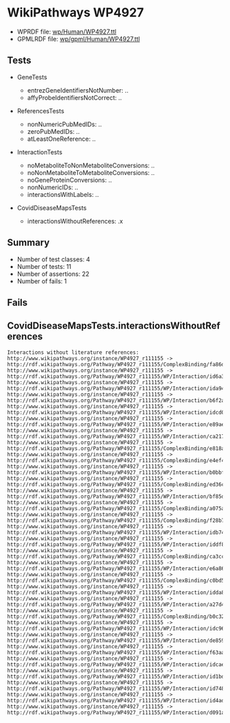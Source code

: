 # WikiPathways WP4927

* WPRDF file: [wp/Human/WP4927.ttl](../wp/Human/WP4927.ttl)
* GPMLRDF file: [wp/gpml/Human/WP4927.ttl](../wp/gpml/Human/WP4927.ttl)

## Tests

* GeneTests
    * entrezGeneIdentifiersNotNumber: ..
    * affyProbeIdentifiersNotCorrect: ..

* ReferencesTests
    * nonNumericPubMedIDs: ..
    * zeroPubMedIDs: ..
    * atLeastOneReference: ..

* InteractionTests
    * noMetaboliteToNonMetaboliteConversions: ..
    * noNonMetaboliteToMetaboliteConversions: ..
    * noGeneProteinConversions: ..
    * nonNumericIDs: ..
    * interactionsWithLabels: ..

* CovidDiseaseMapsTests
    * interactionsWithoutReferences: .x

## Summary

* Number of test classes: 4
* Number of tests: 11
* Number of assertions: 22
* Number of fails: 1

## Fails

## CovidDiseaseMapsTests.interactionsWithoutReferences

```
Interactions without literature references:
http://www.wikipathways.org/instance/WP4927_r111155 -> http://rdf.wikipathways.org/Pathway/WP4927_r111155/ComplexBinding/fa86d
http://www.wikipathways.org/instance/WP4927_r111155 -> http://rdf.wikipathways.org/Pathway/WP4927_r111155/WP/Interaction/id6a3831b2
http://www.wikipathways.org/instance/WP4927_r111155 -> http://rdf.wikipathways.org/Pathway/WP4927_r111155/WP/Interaction/ida94a7d65
http://www.wikipathways.org/instance/WP4927_r111155 -> http://rdf.wikipathways.org/Pathway/WP4927_r111155/WP/Interaction/b6f2a
http://www.wikipathways.org/instance/WP4927_r111155 -> http://rdf.wikipathways.org/Pathway/WP4927_r111155/WP/Interaction/idcd0d4be5
http://www.wikipathways.org/instance/WP4927_r111155 -> http://rdf.wikipathways.org/Pathway/WP4927_r111155/WP/Interaction/e89ae
http://www.wikipathways.org/instance/WP4927_r111155 -> http://rdf.wikipathways.org/Pathway/WP4927_r111155/WP/Interaction/ca217
http://www.wikipathways.org/instance/WP4927_r111155 -> http://rdf.wikipathways.org/Pathway/WP4927_r111155/ComplexBinding/e818a
http://www.wikipathways.org/instance/WP4927_r111155 -> http://rdf.wikipathways.org/Pathway/WP4927_r111155/ComplexBinding/e4ef4
http://www.wikipathways.org/instance/WP4927_r111155 -> http://rdf.wikipathways.org/Pathway/WP4927_r111155/WP/Interaction/b0bbf
http://www.wikipathways.org/instance/WP4927_r111155 -> http://rdf.wikipathways.org/Pathway/WP4927_r111155/ComplexBinding/ed36c
http://www.wikipathways.org/instance/WP4927_r111155 -> http://rdf.wikipathways.org/Pathway/WP4927_r111155/WP/Interaction/bf85d
http://www.wikipathways.org/instance/WP4927_r111155 -> http://rdf.wikipathways.org/Pathway/WP4927_r111155/ComplexBinding/a075a
http://www.wikipathways.org/instance/WP4927_r111155 -> http://rdf.wikipathways.org/Pathway/WP4927_r111155/ComplexBinding/f28b7
http://www.wikipathways.org/instance/WP4927_r111155 -> http://rdf.wikipathways.org/Pathway/WP4927_r111155/WP/Interaction/idb74bed26
http://www.wikipathways.org/instance/WP4927_r111155 -> http://rdf.wikipathways.org/Pathway/WP4927_r111155/WP/Interaction/iddf8ee1bf
http://www.wikipathways.org/instance/WP4927_r111155 -> http://rdf.wikipathways.org/Pathway/WP4927_r111155/ComplexBinding/ca3cc
http://www.wikipathways.org/instance/WP4927_r111155 -> http://rdf.wikipathways.org/Pathway/WP4927_r111155/WP/Interaction/e6a86
http://www.wikipathways.org/instance/WP4927_r111155 -> http://rdf.wikipathways.org/Pathway/WP4927_r111155/ComplexBinding/c0bd5
http://www.wikipathways.org/instance/WP4927_r111155 -> http://rdf.wikipathways.org/Pathway/WP4927_r111155/WP/Interaction/idda8d8fe2
http://www.wikipathways.org/instance/WP4927_r111155 -> http://rdf.wikipathways.org/Pathway/WP4927_r111155/WP/Interaction/a27d4
http://www.wikipathways.org/instance/WP4927_r111155 -> http://rdf.wikipathways.org/Pathway/WP4927_r111155/ComplexBinding/b0c32
http://www.wikipathways.org/instance/WP4927_r111155 -> http://rdf.wikipathways.org/Pathway/WP4927_r111155/WP/Interaction/idc963d67a
http://www.wikipathways.org/instance/WP4927_r111155 -> http://rdf.wikipathways.org/Pathway/WP4927_r111155/WP/Interaction/de859
http://www.wikipathways.org/instance/WP4927_r111155 -> http://rdf.wikipathways.org/Pathway/WP4927_r111155/WP/Interaction/f63aa
http://www.wikipathways.org/instance/WP4927_r111155 -> http://rdf.wikipathways.org/Pathway/WP4927_r111155/WP/Interaction/idcae890a0
http://www.wikipathways.org/instance/WP4927_r111155 -> http://rdf.wikipathways.org/Pathway/WP4927_r111155/WP/Interaction/id1bd33f56
http://www.wikipathways.org/instance/WP4927_r111155 -> http://rdf.wikipathways.org/Pathway/WP4927_r111155/WP/Interaction/id7489b3e2
http://www.wikipathways.org/instance/WP4927_r111155 -> http://rdf.wikipathways.org/Pathway/WP4927_r111155/WP/Interaction/id4ad70e42
http://www.wikipathways.org/instance/WP4927_r111155 -> http://rdf.wikipathways.org/Pathway/WP4927_r111155/WP/Interaction/d091a

```
